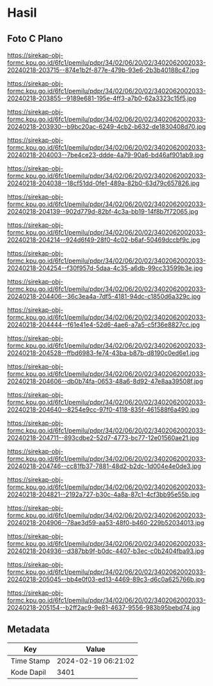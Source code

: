 # Hasil

## Foto C Plano

https://sirekap-obj-formc.kpu.go.id/6fc1/pemilu/pdpr/34/02/06/20/02/3402062002033-20240218-203715--874e1b2f-877e-479b-93e6-2b3b40188c47.jpg

https://sirekap-obj-formc.kpu.go.id/6fc1/pemilu/pdpr/34/02/06/20/02/3402062002033-20240218-203855--9189e681-195e-4ff3-a7b0-62a3323c15f5.jpg

https://sirekap-obj-formc.kpu.go.id/6fc1/pemilu/pdpr/34/02/06/20/02/3402062002033-20240218-203930--b9bc20ac-6249-4cb2-b632-de1830408d70.jpg

https://sirekap-obj-formc.kpu.go.id/6fc1/pemilu/pdpr/34/02/06/20/02/3402062002033-20240218-204003--7be4ce23-ddde-4a79-90a6-bd46af901ab9.jpg

https://sirekap-obj-formc.kpu.go.id/6fc1/pemilu/pdpr/34/02/06/20/02/3402062002033-20240218-204038--18cf51dd-0fe1-489a-82b0-63d79c657826.jpg

https://sirekap-obj-formc.kpu.go.id/6fc1/pemilu/pdpr/34/02/06/20/02/3402062002033-20240218-204139--902d779d-82bf-4c3a-bb19-14f8b7f72065.jpg

https://sirekap-obj-formc.kpu.go.id/6fc1/pemilu/pdpr/34/02/06/20/02/3402062002033-20240218-204214--924d6f49-28f0-4c02-b6af-50469dccbf9c.jpg

https://sirekap-obj-formc.kpu.go.id/6fc1/pemilu/pdpr/34/02/06/20/02/3402062002033-20240218-204254--f30f957d-5daa-4c35-a6db-99cc33599b3e.jpg

https://sirekap-obj-formc.kpu.go.id/6fc1/pemilu/pdpr/34/02/06/20/02/3402062002033-20240218-204406--36c3ea4a-7df5-4181-94dc-c1850d6a329c.jpg

https://sirekap-obj-formc.kpu.go.id/6fc1/pemilu/pdpr/34/02/06/20/02/3402062002033-20240218-204444--f61e41e4-52d6-4ae6-a7a5-c5f36e8827cc.jpg

https://sirekap-obj-formc.kpu.go.id/6fc1/pemilu/pdpr/34/02/06/20/02/3402062002033-20240218-204528--ffbd6983-fe74-43ba-b87b-d8190c0ed6e1.jpg

https://sirekap-obj-formc.kpu.go.id/6fc1/pemilu/pdpr/34/02/06/20/02/3402062002033-20240218-204606--db0b74fa-0653-48a6-8d92-47e8aa39508f.jpg

https://sirekap-obj-formc.kpu.go.id/6fc1/pemilu/pdpr/34/02/06/20/02/3402062002033-20240218-204640--8254e9cc-97f0-4118-835f-461588f6a490.jpg

https://sirekap-obj-formc.kpu.go.id/6fc1/pemilu/pdpr/34/02/06/20/02/3402062002033-20240218-204711--893cdbe2-52d7-4773-bc77-12e01560ae21.jpg

https://sirekap-obj-formc.kpu.go.id/6fc1/pemilu/pdpr/34/02/06/20/02/3402062002033-20240218-204746--cc81fb37-7881-48d2-b2dc-1d004e4e0de3.jpg

https://sirekap-obj-formc.kpu.go.id/6fc1/pemilu/pdpr/34/02/06/20/02/3402062002033-20240218-204821--2192a727-b30c-4a8a-87c1-4cf3bb95e55b.jpg

https://sirekap-obj-formc.kpu.go.id/6fc1/pemilu/pdpr/34/02/06/20/02/3402062002033-20240218-204906--78ae3d59-aa53-48f0-b460-229b52034013.jpg

https://sirekap-obj-formc.kpu.go.id/6fc1/pemilu/pdpr/34/02/06/20/02/3402062002033-20240218-204936--d387bb9f-b0dc-4407-b3ec-c0b2404fba93.jpg

https://sirekap-obj-formc.kpu.go.id/6fc1/pemilu/pdpr/34/02/06/20/02/3402062002033-20240218-205045--bb4e0f03-ed13-4469-89c3-d6c0a625766b.jpg

https://sirekap-obj-formc.kpu.go.id/6fc1/pemilu/pdpr/34/02/06/20/02/3402062002033-20240218-205154--b2ff2ac9-9e81-4637-9556-983b95bebd74.jpg


## Metadata

| Key        | Value               |
| ---------- | ------------------- |
| Time Stamp | 2024-02-19 06:21:02 |
| Kode Dapil | 3401                |



